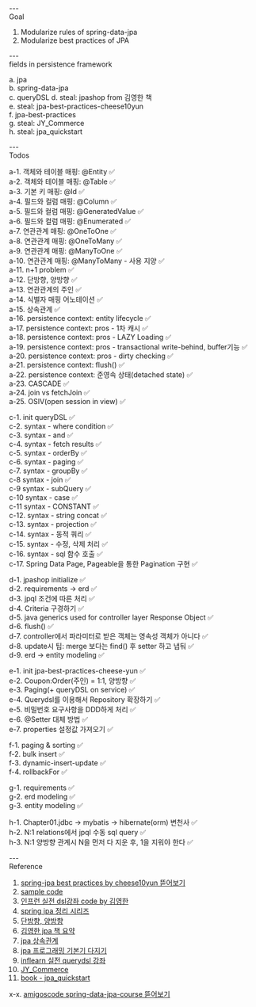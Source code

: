 ---\
Goal


1. Modularize rules of spring-data-jpa
2. Modularize best practices of JPA



---\
fields in persistence framework


a. jpa\
b. spring-data-jpa\
c. queryDSL
d. steal: jpashop from 김영한 책\
e. steal: jpa-best-practices-cheese10yun\
f. jpa-best-practices\
g. steal: JY_Commerce\
h. steal: jpa_quickstart




---\
Todos


a-1. 객체와 테이블 매핑: @Entity :white_check_mark:\
a-2. 객체와 테이블 매핑: @Table :white_check_mark:\
a-3. 기본 키 매핑: @Id :white_check_mark:\
a-4. 필드와 컬럼 매핑: @Column :white_check_mark:\
a-5. 필드와 컬럼 매핑: @GeneratedValue :white_check_mark:\
a-6. 필드와 컬럼 매핑: @Enumerated :white_check_mark:\
a-7. 연관관계 매핑: @OneToOne :white_check_mark:\
a-8. 연관관계 매핑: @OneToMany :white_check_mark:\
a-9. 연관관계 매핑: @ManyToOne :white_check_mark:\
a-10. 연관관계 매핑: @ManyToMany - 사용 지양 :white_check_mark:\
a-11. n+1 problem :white_check_mark:\
a-12. 단방향, 양방향 :white_check_mark:\
a-13. 연관관계의 주인 :white_check_mark:\
a-14. 식별자 매핑 어노테이션 :white_check_mark:\
a-15. 상속관계 :white_check_mark:\
a-16. persistence context: entity lifecycle :white_check_mark:\
a-17. persistence context: pros - 1차 캐시 :white_check_mark:\
a-18. persistence context: pros - LAZY Loading :white_check_mark:\
a-19. persistence context: pros - transactional write-behind, buffer기능 :white_check_mark:\
a-20. persistence context: pros - dirty checking :white_check_mark:\
a-21. persistence context: flush() :white_check_mark:\
a-22. persistence context: 준영속 상태(detached state) :white_check_mark:\
a-23. CASCADE :white_check_mark:\
a-24. join vs fetchJoin :white_check_mark:\
a-25. OSIV(open session in view) :white_check_mark:


c-1. init queryDSL :white_check_mark:\
c-2. syntax - where condition :white_check_mark:\
c-3. syntax - and :white_check_mark:\
c-4. syntax - fetch results :white_check_mark:\
c-5. syntax - orderBy :white_check_mark:\
c-6. syntax - paging :white_check_mark:\
c-7. syntax - groupBy :white_check_mark:\
c-8 syntax - join :white_check_mark:\
c-9 syntax - subQuery :white_check_mark:\
c-10 syntax - case :white_check_mark:\
c-11 syntax - CONSTANT :white_check_mark:\
c-12. syntax - string concat :white_check_mark:\
c-13. syntax - projection :white_check_mark:\
c-14. syntax - 동적 쿼리 :white_check_mark:\
c-15. syntax - 수정, 삭제 처리 :white_check_mark:\
c-16. syntax - sql 함수 호출 :white_check_mark:\
c-17. Spring Data Page, Pageable을 통한 Pagination 구현 :white_check_mark:


d-1. jpashop initialize :white_check_mark:\
d-2. requirements -> erd :white_check_mark:\
d-3. jpql 조건에 따른 처리 :white_check_mark:\
d-4. Criteria 구경하기 :white_check_mark:\
d-5. java generics used for controller layer Response Object :white_check_mark:\
d-6. flush() :white_check_mark:\
d-7. controller에서 파라미터로 받은 객체는 영속성 객체가 아니다 :white_check_mark:\
d-8. update시 팁: merge 보다는 find() 후 setter 하고 냅둬 :white_check_mark:\
d-9. erd -> entity modeling :white_check_mark:



e-1. init jpa-best-practices-cheese-yun :white_check_mark:\
e-2. Coupon:Order(주인) = 1:1, 양방향 :white_check_mark:\
e-3. Paging(+ queryDSL on service) :white_check_mark:\
e-4. Querydsl를 이용해서 Repository 확장하기 :white_check_mark:\
e-5. 비밀번호 요구사항을 DDD하게 처리 :white_check_mark:\
e-6. @Setter 대체 방법 :white_check_mark:\
e-7. properties 설정값 가져오기 :white_check_mark:


f-1. paging & sorting :white_check_mark:\
f-2. bulk insert :white_check_mark:\
f-3. dynamic-insert-update :white_check_mark:\
f-4. rollbackFor :white_check_mark:


g-1. requirements :white_check_mark:\
g-2. erd modeling :white_check_mark:\
g-3. entity modeling :white_check_mark:


h-1. Chapter01.jdbc -> mybatis -> hibernate(orm) 변천사 :white_check_mark:\
h-2. N:1 relations에서 jpql 수동 sql query :white_check_mark:\
h-3. N:1 양방향 관계시 N을 먼저 다 지운 후, 1을 지워야 한다 :white_check_mark:


---\
Reference

1. [spring-jpa best practices by cheese10yun 뜯어보기](https://github.com/cheese10yun/spring-jpa-best-practices)
2. [sample code](https://github.dev/TIL-Repo/jpa-tutorial)
3. [인프런 실전 dsl강좌 code by 김영한](https://github.dev/freespringlecture/jpashop-querydsl)
4. [spring jpa 정리 시리즈](https://ws-pace.tistory.com/category/Web/%EC%8A%A4%ED%94%84%EB%A7%81%20JPA%20%EC%A0%95%EB%A6%AC%20%EC%8B%9C%EB%A6%AC%EC%A6%88)
5. [단방향, 양방향](https://jeong-pro.tistory.com/231)
6. [김영한 jpa 책 요약](https://ict-nroo.tistory.com/category/ICT%20Eng/JPA?page=3)
7. [jpa 상속관계](https://ict-nroo.tistory.com/128)
8. [jpa 프로그래밍 기본기 다지기](https://ryan-han.com/post/dev/jpa_basics/)
9. [inflearn 실전 querydsl 강좌](https://github.com/freespringlecture/jpashop-querydsl)
10. [JY_Commerce](https://github.com/galid1/JY_Commerce)
11. [book - jpa_quickstart](http://www.yes24.com/Product/Goods/92287236)

x-x. [amigoscode spring-data-jpa-course 뜯어보기](https://github.com/amigoscode/spring-data-jpa-course)
